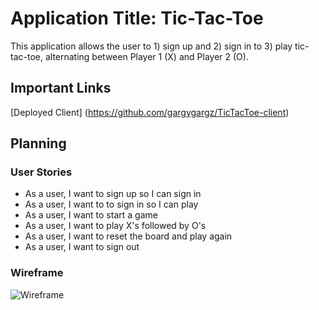 # Application Title: Tic-Tac-Toe #

This application allows the user to 1) sign up and 2) sign in to 3) play tic-tac-toe, alternating between Player 1 (X) and Player 2 (O).

## Important Links ##

[Deployed Client] (https://github.com/gargygargz/TicTacToe-client)

## Planning ##

### User Stories ###

- As a user, I want to sign up so I can sign in
- As a user, I want to to sign in so I can play
- As a user, I want to start a game
- As a user, I want to play X's followed by O's
- As a user, I want to reset the board and play again
- As a user, I want to sign out

### Wireframe ###

![Wireframe](https://imgur.com/a/Ns8ghvQ)
